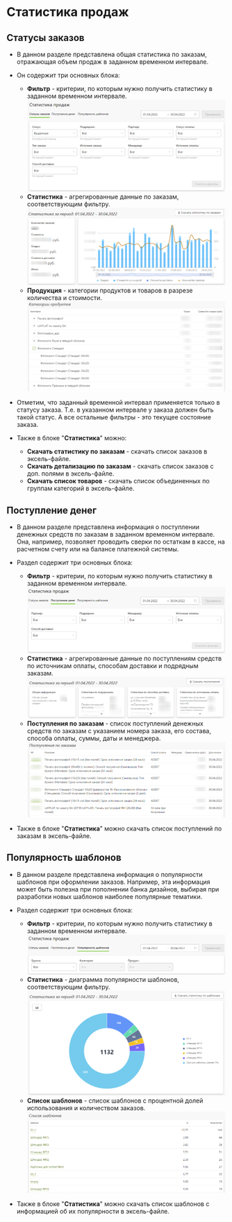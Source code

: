 # Статистика продаж

## Статусы заказов
* В данном разделе представлена общая статистика по заказам, отражающая объем продаж в заданном временном интервале.

* Он содержит три основных блока:
    + __Фильтр__ - критерии, по которым нужно получить статистику в заданном временном интервале.
    ![](../_media/order/order-report-filter.png)
    + __Статистика__ - агрегированные данные по заказам, соответствующим фильтру.
    ![](../_media/order/order-report-statistic.png)
    + __Продукция__ - категории продуктов и товаров в разрезе количества и стоимости.
    ![](../_media/order/order-report-products.png)

* Отметим, что заданный временной интервал применяется только в статусу заказа. Т.е. в указанном интервале у заказа должен быть такой статус. А все остальные фильтры - это текущее состояние заказа.

* Также в блоке "__Статистика__" можно:
    + __Скачать статистику по заказам__ - скачать список заказов в эксель-файле.
    + __Скачать детализацию по заказам__ - скачать список заказов с доп. полями в эксель-файле.
    + __Скачать список товаров__ - скачать список объединенных по группам категорий в эксель-файле.

## Поступление денег
* В данном разделе представлена информация о поступлении денежных средств по заказам в заданном временном интервале. Она, например, позволяет проводить сверки по остаткам в кассе, на расчетном счету или на балансе платежной системы.

* Раздел содержит три основных блока:
    + __Фильтр__ - критерии, по которым нужно получить статистику в заданном временном интервале.
    ![](../_media/order/order-report-finance-filter.png)
    + __Статистика__ - агрегированные данные по поступлениям средств по источникам оплаты, способам доставки и подрядным заказам.
    ![](../_media/order/order-report-finance-statistic.png)
    + __Поступления по заказам__ - список поступлений денежных средств по заказам с указанием номера заказа, его состава, способа оплаты, суммы, даты и менеджера.
    ![](../_media/order/order-report-finance-orders.png)

* Также в блоке "__Статистика__" можно скачать список поступлений по заказам в эксель-файле.

## Популярность шаблонов
* В данном разделе представлена информация о популярности шаблонов при оформлении заказов. Например, эта информация может быть полезна при пополнении банка дизайнов, выбирая при разработки новых шаблонов наиболее популярные тематики.

* Раздел содержит три основных блока:
    + __Фильтр__ - критерии, по которым нужно получить статистику в заданном временном интервале.
    ![](../_media/order/order-report-template-filter.png)
    + __Статистика__ - диаграмма популярности шаблонов, соответствующим фильтру.
    ![](../_media/order/order-report-template-statistic.png)
    + __Список шаблонов__ - список шаблонов с процентной долей использования и количеством заказов.
    ![](../_media/order/order-report-template-list.png)

* Также в блоке "__Статистика__" можно скачать список шаблонов с информацией об их популярности в эксель-файле.
